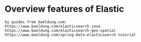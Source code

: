 # Overview features of Elastic
    by guides from baeldung.com:
    https://www.baeldung.com/elasticsearch-java
    https://www.baeldung.com/elasticsearch-geo-spatial
    https://www.baeldung.com/spring-data-elasticsearch-tutorial
